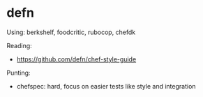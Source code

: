 # defn


Using: berkshelf, foodcritic, rubocop, chefdk

Reading:
- https://github.com/defn/chef-style-guide

Punting:
- chefspec: hard, focus on easier tests like style and integration
